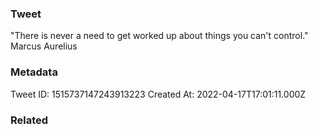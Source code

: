 ### Tweet
"There is never a need to get worked up about things you can't control." Marcus Aurelius

### Metadata
Tweet ID: 1515737147243913223
Created At: 2022-04-17T17:01:11.000Z

### Related


